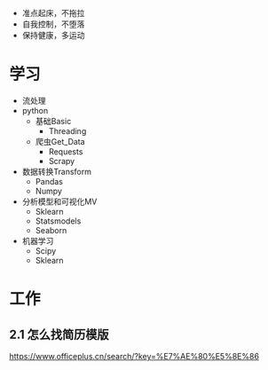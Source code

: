 - 准点起床，不拖拉
- 自我控制，不堕落
- 保持健康，多运动

# 学习
  - 流处理
  - python
    - 基础Basic
      - Threading
    - 爬虫Get_Data
      - Requests
      - Scrapy
   - 数据转换Transform
     - Pandas
     - Numpy
   - 分析模型和可视化MV
     - Sklearn
     - Statsmodels
     - Seaborn
   - 机器学习
     - Scipy
     - Sklearn

# 工作

## 2.1 怎么找简历模版

https://www.officeplus.cn/search/?key=%E7%AE%80%E5%8E%86
